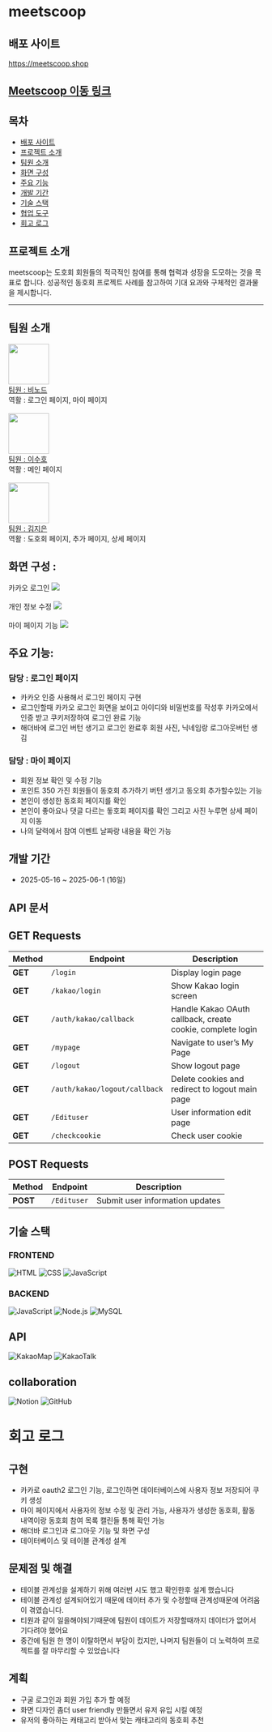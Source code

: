 

# meetscoop

## 배포 사이트
https://meetscoop.shop


<h2><a href="">Meetscoop 이동 링크</a></h2>

## 목차
- [배포 사이트](#배포-사이트)
- [프로젝트 소개](#프로젝트-소개)
- [팀원 소개](#팀원-소개)
- [화면 구성](#화면-구성)
- [주요 기능](#주요-기능)
- [개발 기간](#개발-기간)
- [기술 스택](#기술-스택)
- [협업 도구](#협업-도구-communication)
- [회고 로그](#회고-로그)

## 프로젝트 소개
meetscoop는 도호회 회원들의 적극적인 참여를 통해 협력과 성장을 도모하는 것을 목표로 합니다. 성공적인 동호회 프로젝트 사례를 참고하여 기대 요과와 구체적인 결과물을 제시합니다.

---

## 팀원 소개 
<div>
<img src="https://github.com/Mr-Binod.png" width="80px"><br>
<a href="https://github.com/Mr-Binod">팀원 : 비노드 </a><br>
역활 : 로그인 페이지, 마이 페이지
</div><br>

<div>
<img src="https://github.com/susuholee.png" width="80px"><br>
<a href="https://github.com/susuholee">팀원 : 이수호 </a><br>
역활 : 메인 페이지
</div><br>

<div>
<img src="https://github.com/zzeen2.png" width="80px"><br>
<a href="https://github.com/zzeen">팀원 : 김지은 </a><br>
역활 : 도호회 페이지, 추가 페이지, 상세 페이지
</div>


## 화면 구성 :
<label>카카오 로그인</label>
<img src="./public/images/gif/kakaologinscoop-ezgif.com-speed.gif"><br><br>
<label>개인 정보 수정</label>
<img src="./public/images/gif/mypagedetails-ezgif.com-video-to-gif-converter.gif"><br><br>
<label>마이 페이지 기능</label>
<img src="./public/images/gif/personaldetaileditscoop-ezgif.com-speed.gif">
## 주요 기능: 

### 담당 : 로그인 페이지
- 카카오 인증 사용해서 로그인 페이지 구현
- 로그인할때 카카오 로그인 화면을 보이고 아이디와 비밀번호를 작성후 카카오에서 인증 받고 쿠키저장하여 로그인 완료 기능
- 해더바에 로그인 버턴 생기고 로그인 완료후 회원 사진, 닉네임랑 로그아웃버턴 생김

### 담당 : 마이 페이지
- 회원 정보 확인 및 수정 기능
- 포인트 350 가진 회원들이 동호회 추가하기 버턴 생기고 동오회 추가할수있는 기능
- 본인이 생성한 동호회 페이지를 확인
- 본인이 좋아요나 댓글 다르는 돟호회 페이지를 확인 그리고 사진 누루면 상세 페이지 이동
- 나의 달력에서 참여 이벤트 날짜랑 내용을 확인 가능 


## 개발 기간
- 2025-05-16 ~ 2025-06-1 (16일)


## API 문서 

## GET Requests

| Method | Endpoint                      | Description                                        |
|--------|-------------------------------|--------------------------------------------------|
| **GET**  | `/login`                      | Display login page                                |
| **GET**  | `/kakao/login`                | Show Kakao login screen                           |
| **GET**  | `/auth/kakao/callback`        | Handle Kakao OAuth callback, create cookie, complete login |
| **GET**  | `/mypage`                    | Navigate to user’s My Page                        |
| **GET**  | `/logout`                    | Show logout page                                  |
| **GET**  | `/auth/kakao/logout/callback`| Delete cookies and redirect to logout main page  |
| **GET**  | `/Edituser`                  | User information edit page                        |
| **GET**  | `/checkcookie`               | Check user cookie                                 |

## POST Requests

| Method | Endpoint                      | Description                                        |
|--------|-------------------------------|--------------------------------------------------|
| **POST** | `/Edituser`                  | Submit user information updates               


## 기술 스택 

### FRONTEND
![HTML](https://img.shields.io/badge/HTML5-E34F26?style=for-the-badge&logo=html5&logoColor=white)
![CSS](https://img.shields.io/badge/CSS3-1572B6?style=for-the-badge&logo=css3&logoColor=white)
![JavaScript](https://img.shields.io/badge/JavaScript-F7DF1E?style=for-the-badge&logo=javascript&logoColor=black)

### BACKEND
![JavaScript](https://img.shields.io/badge/JavaScript-F7DF1E?style=for-the-badge&logo=javascript&logoColor=black)
![Node.js](https://img.shields.io/badge/Node.js-339933?style=for-the-badge&logo=node.js&logoColor=white)
![MySQL](https://img.shields.io/badge/MySQL-4479A1?style=for-the-badge&logo=mysql&logoColor=white)

## API
![KakaoMap](https://img.shields.io/badge/KakaoMap-FFCD00?style=for-the-badge&logo=kakaotalk&logoColor=000000)
![KakaoTalk](https://img.shields.io/badge/KakaoTalk-FFCD00?style=for-the-badge&logo=kakaotalk&logoColor=000000)

## collaboration
![Notion](https://img.shields.io/badge/Notion-000000?style=for-the-badge&logo=notion&logoColor=white)
![GitHub](https://img.shields.io/badge/GitHub-181717?style=for-the-badge&logo=github&logoColor=white)


# 회고 로그

## 구현
- 카카로 oauth2 로그인 기능, 로그인하면 데이터베이스에 사용자 정보 저장되어 쿠키 생성
- 마이 페이지에서 사용자의 정보 수정 및 관리 가능, 사용자가 생성한 동호회, 활동 내역이랑 동호회 참여 목록 캘린들 통해 확인 가능
- 해더바 로그인과 로그아웃 기능 및 화면 구성 
- 데이터베이스 및 테이블 관계성 설계


## 문제점 및 해결
- 테이블 관계성을 설계하기 위해 여러번 시도 했고 확인한후 설계 했습니다
- 테이블 관계성 설계되어있기 때문에 데이터 추가 및 수정할때 관계성때문에 어려움이 겪였습니다.
- 티원과 같이 일을해야되기때문에 팀원이 데이트가 저장할때까지 데이터가 없어서 기다려야 했어요
- 중간에 팀원 한 명이 이탈하면서 부담이 컸지만, 나머지 팀원들이 더 노력하여 프로젝트를 잘 마무리할 수 있었습니다

## 계획
- 구굴 로그인과 회원 가입 추가 할 예정
- 화면 디자인 좀더 user friendly 만들면서 유저 유입 시킬 예정
- 유저의 좋아하는 캐태고리 받아서 맞는 캐태고리의 동호회 추천